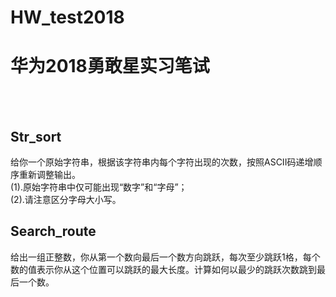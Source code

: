 # HW_test2018
华为2018勇敢星实习笔试
=============

<div class="video">
   <div class="MIAOPAI_player" style='width:600px;-moz-user-select:none;-webkit-user-select:none;-ms-user-select:none;-khtml-user-select:none;user-select:none;' >
   </div>
</div>  

<div id="demo_placeholder">
</div>

## Str_sort
给你一个原始字符串，根据该字符串内每个字符出现的次数，按照ASCII码递增顺序重新调整输出。<br>
(1).原始字符串中仅可能出现“数字”和“字母”；<br>
(2).请注意区分字母大小写。<br>

## Search_route
给出一组正整数，你从第一个数向最后一个数方向跳跃，每次至少跳跃1格，每个数的值表示你从这个位置可以跳跃的最大长度。计算如何以最少的跳跃次数跳到最后一个数。



